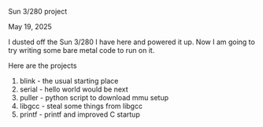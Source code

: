 Sun 3/280 project

May 19, 2025

I dusted off the Sun 3/280 I have here and powered it up.
Now I am going to try writing some bare metal code to run on it.

Here are the projects

1. blink - the usual starting place
1. serial - hello world would be next
1. puller - python script to download mmu setup
1. libgcc - steal some things from libgcc
1. printf - printf and improved C startup

